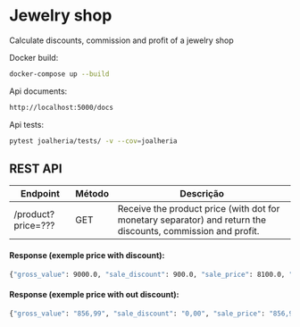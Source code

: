 # Jewelry shop
Calculate discounts, commission and profit of a jewelry shop

Docker build:
```sh
docker-compose up --build
```

Api documents:
```sh
http://localhost:5000/docs
```

Api tests:
```sh
pytest joalheria/tests/ -v --cov=joalheria
```

## REST API
| Endpoint | Método| Descrição |
|----------|--------|------------|
| /product?price=??? | GET  | Receive the product price (with dot for monetary separator) and return the discounts, commission and profit.|


#### Response (exemple price with discount):
```sh
{"gross_value": 9000.0, "sale_discount": 900.0, "sale_price": 8100.0, "commission": 405.0, "profit": 2308.5}
```

#### Response (exemple price with out discount):
```sh
{"gross_value": "856,99", "sale_discount": "0,00", "sale_price": "856,99", "commission": "42,85","profit": "325,66"}
```

